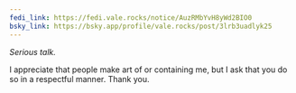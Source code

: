 ```yaml
---
fedi_link: https://fedi.vale.rocks/notice/AuzRMbYvH8yWd2BIO0
bsky_link: https://bsky.app/profile/vale.rocks/post/3lrb3uadlyk25
---
```


_Serious talk._

I appreciate that people make art of or containing me, but I ask that you do so in a respectful manner. Thank you.
